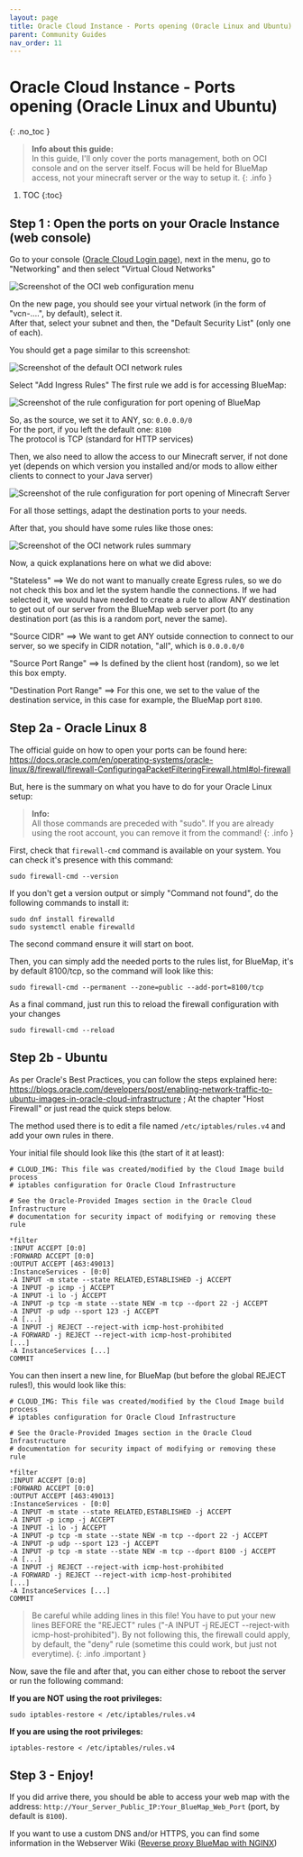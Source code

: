 ```yaml
---
layout: page
title: Oracle Cloud Instance - Ports opening (Oracle Linux and Ubuntu)
parent: Community Guides
nav_order: 11
---
```


# Oracle Cloud Instance - Ports opening (Oracle Linux and Ubuntu)
{: .no_toc }

> **Info about this guide:**  
> In this guide, I'll only cover the ports management, both on OCI console and on the server itself.
> Focus will be held for BlueMap access, not your minecraft server or the way to setup it.
{: .info }

1. TOC
{:toc}


## Step 1 : Open the ports on your Oracle Instance (web console)

Go to your console ([Oracle Cloud Login page](https://cloud.oracle.com/)), next in the menu, go to "Networking" and then select "Virtual Cloud Networks"

![Screenshot of the OCI web configuration menu]({{site.baseurl}}/assets/ociconf/OCI_01.png)

On the new page, you should see your virtual network (in the form of "vcn-....", by default), select it.  
After that, select your subnet and then, the "Default Security List" (only one of each).

You should get a page similar to this screenshot:

![Screenshot of the default OCI network rules]({{site.baseurl}}/assets/ociconf/OCI_02.png)

Select "Add Ingress Rules"
The first rule we add is for accessing BlueMap:

![Screenshot of the rule configuration for port opening of BlueMap]({{site.baseurl}}/assets/ociconf/OCI_03.png)

So, as the source, we set it to ANY, so: `0.0.0.0/0`  
For the port, if you left the default one: `8100`  
The protocol is TCP (standard for HTTP services)

Then, we also need to allow the access to our Minecraft server, if not done yet (depends on which version you installed and/or mods to allow either clients to connect to your Java server)

![Screenshot of the rule configuration for port opening of Minecraft Server]({{site.baseurl}}/assets/ociconf/OCI_04.png)

For all those settings, adapt the destination ports to your needs.

After that, you should have some rules like those ones:

![Screenshot of the OCI network rules summary]({{site.baseurl}}/assets/ociconf/OCI_05.png)

Now, a quick explanations here on what we did above:

"Stateless" ==> We do not want to manually create Egress rules, so we do not check this box and let the system handle the connections.
If we had selected it, we would have needed to create a rule to allow ANY destination to get out of our server from the BlueMap web server port (to any destination port (as this is a random port, never the same).

"Source CIDR" ==> We want to get ANY outside connection to connect to our server, so we specify in CIDR notation, "all", which is `0.0.0.0/0`

"Source Port Range" ==> Is defined by the client host (random), so we let this box empty.

"Destination Port Range" ==> For this one, we set to the value of the destination service, in this case for example, the BlueMap port `8100`.

## Step 2a - Oracle Linux 8

The official guide on how to open your ports can be found here: <https://docs.oracle.com/en/operating-systems/oracle-linux/8/firewall/firewall-ConfiguringaPacketFilteringFirewall.html#ol-firewall>

But, here is the summary on what you have to do for your Oracle Linux setup:

> **Info:**  
> All those commands are preceded with "sudo". If you are already using the root account, you can remove it from the command!
{: .info }

First, check that `firewall-cmd` command is available on your system.
You can check it's presence with this command:
```
sudo firewall-cmd --version
```

If you don't get a version output or simply "Command not found", do the following commands to install it:
```
sudo dnf install firewalld
sudo systemctl enable firewalld
```
The second command ensure it will start on boot.


Then, you can simply add the needed ports to the rules list, for BlueMap, it's by default 8100/tcp, so the command will look like this:
```
sudo firewall-cmd --permanent --zone=public --add-port=8100/tcp
```

As a final command, just run this to reload the firewall configuration with your changes
```
sudo firewall-cmd --reload
```

## Step 2b - Ubuntu

As per Oracle's Best Practices, you can follow the steps explained here: <https://blogs.oracle.com/developers/post/enabling-network-traffic-to-ubuntu-images-in-oracle-cloud-infrastructure> ; At the chapter "Host Firewall" or just read the quick steps below.

The method used there is to edit a file named `/etc/iptables/rules.v4` and add your own rules in there.

Your initial file should look like this (the start of it at least):
```
# CLOUD_IMG: This file was created/modified by the Cloud Image build process
# iptables configuration for Oracle Cloud Infrastructure

# See the Oracle-Provided Images section in the Oracle Cloud Infrastructure
# documentation for security impact of modifying or removing these rule

*filter
:INPUT ACCEPT [0:0]
:FORWARD ACCEPT [0:0]
:OUTPUT ACCEPT [463:49013]
:InstanceServices - [0:0]
-A INPUT -m state --state RELATED,ESTABLISHED -j ACCEPT
-A INPUT -p icmp -j ACCEPT
-A INPUT -i lo -j ACCEPT
-A INPUT -p tcp -m state --state NEW -m tcp --dport 22 -j ACCEPT
-A INPUT -p udp --sport 123 -j ACCEPT
-A [...]
-A INPUT -j REJECT --reject-with icmp-host-prohibited
-A FORWARD -j REJECT --reject-with icmp-host-prohibited
[...]
-A InstanceServices [...]
COMMIT
```

You can then insert a new line, for BlueMap (but before the global REJECT rules!), this would look like this:
```
# CLOUD_IMG: This file was created/modified by the Cloud Image build process
# iptables configuration for Oracle Cloud Infrastructure

# See the Oracle-Provided Images section in the Oracle Cloud Infrastructure
# documentation for security impact of modifying or removing these rule

*filter
:INPUT ACCEPT [0:0]
:FORWARD ACCEPT [0:0]
:OUTPUT ACCEPT [463:49013]
:InstanceServices - [0:0]
-A INPUT -m state --state RELATED,ESTABLISHED -j ACCEPT
-A INPUT -p icmp -j ACCEPT
-A INPUT -i lo -j ACCEPT
-A INPUT -p tcp -m state --state NEW -m tcp --dport 22 -j ACCEPT
-A INPUT -p udp --sport 123 -j ACCEPT
-A INPUT -p tcp -m state --state NEW -m tcp --dport 8100 -j ACCEPT
-A [...]
-A INPUT -j REJECT --reject-with icmp-host-prohibited
-A FORWARD -j REJECT --reject-with icmp-host-prohibited
[...]
-A InstanceServices [...]
COMMIT
```

> Be careful while adding lines in this file!
> You have to put your new lines BEFORE the "REJECT" rules ("-A INPUT -j REJECT --reject-with icmp-host-prohibited").
> By not following this, the firewall could apply, by default, the "deny" rule (sometime this could work, but just not everytime).
{: .info .important }

Now, save the file and after that, you can either chose to reboot the server or run the following command:

**If you are NOT using the root privileges:**
```
sudo iptables-restore < /etc/iptables/rules.v4
```

**If you are using the root privileges:**
```
iptables-restore < /etc/iptables/rules.v4
```

## Step 3 - Enjoy!

If you did arrive there, you should be able to access your web map with the address: `http://Your_Server_Public_IP:Your_BlueMap_Web_Port` (port, by default is `8100`).

If you want to use a custom DNS and/or HTTPS, you can find some information in the Webserver Wiki ([Reverse proxy BlueMap with NGINX](https://bluemap.bluecolored.de/wiki/webserver/NginxProxy.html))
